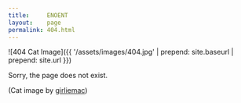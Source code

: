 ```yaml
---
title:     ENOENT
layout:    page
permalink: 404.html
---
```


![404 Cat Image]({{ '/assets/images/404.jpg' | prepend: site.baseurl | prepend: site.url }})

Sorry, the page does not exist.

(Cat image by [girliemac][])


[girliemac]: https://girliemac.com/
